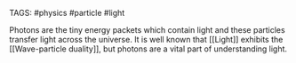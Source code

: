 TAGS: #physics #particle #light 

Photons are the tiny energy packets which contain light and these particles transfer light across the universe. It is well known that [[Light]] exhibits the [[Wave-particle duality]], but photons are a vital part of understanding light. 